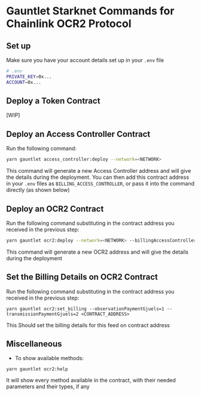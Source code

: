 # Gauntlet Starknet Commands for Chainlink OCR2 Protocol

## Set up

Make sure you have your account details set up in your `.env` file

```bash
# .env
PRIVATE_KEY=0x...
ACCOUNT=0x...
```

## Deploy a Token Contract

[WIP]

## Deploy an Access Controller Contract

Run the following command:

```bash
yarn gauntlet access_controller:deploy --network=<NETWORK>
```

This command will generate a new Access Controller address and will give the details during the deployment. You can then add this contract address in your `.env` files as `BILLING_ACCESS_CONTROLLER`, or pass it into the command directly (as shown below)

## Deploy an OCR2 Contract

Run the following command substituting in the contract address you received in the previous step:

```bash
yarn gauntlet ocr2:deploy --network=<NETWORK> --billingAccessController=<ACCESS_CONTROLLER_CONTRACT> --minSubmissionValue=1 --maxSubmissionValue=2 --decimals=3 --name="some feed name" --link=<TOKEN_CONTRACT>
```

This command will generate a new OCR2 address and will give the details during the deployment

## Set the Billing Details on OCR2 Contract

Run the following command substituting in the contract address you received in the previous step:

```
yarn gauntlet ocr2:set_billing --observationPaymentGjuels=1 --transmissionPaymentGjuels=2 <CONTRACT_ADDRESS>
```

This Should set the billing details for this feed on contract address

## Miscellaneous

- To show available methods:

```
yarn gauntlet ocr2:help
```

It will show every method available in the contract, with their needed parameters and their types, if any

